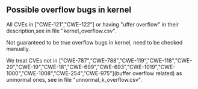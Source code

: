 ## Possible overflow bugs in kernel
All CVEs in ["CWE-121","CWE-122"] or having "uffer overflow" in their description,see in file "kernel_overflow.csv".

Not guaranteed to be true overflow bugs in kernel, need to be checked manually.

We treat CVEs not in ["CWE-787","CWE-788","CWE-119","CWE-118","CWE-20","CWE-19","CWE-18","CWE-699","CWE-693","CWE-1019","CWE-1000","CWE-1008","CWE-254","CWE-975"](buffer overflow related) as unmormal ones, see in file "unnormal_k_overflow.csv".